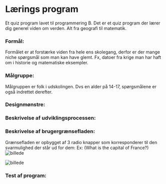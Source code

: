 # Lærings program

Et quiz program lavet til programmering B. Det er et quiz program der lærer dig generel viden om verden. Alt fra geografi til matematik.

### Formål:

Formålet er at forstærke viden fra hele ens skolegang, derfor er der mange niche spørgsmål som man kan have glemt. Fx, datoer fra krige man har haft om i historie og matematiske eksempler.

### Målgruppe:

Målgruppen er folk i udskolingen. Dvs en alder på 14-17, spørgsmålene er også indrettet derefter.

### Designmønstre:

### Beskrivelse af udviklingsprocessen:
### Beskrivelse af brugergrænsefladen:

Grænsefladen er opbygget af 3 radio knapper som korresponderer til den svarmulighed der står ud for dem:
Ex: (What is the capital of France?)
![billede](https://github.com/albertsigp/Learning-thing/assets/32582639/7ce1d384-f098-489d-bb04-e6e76d014192)

![billede](https://github.com/albertsigp/Learning-thing/assets/32582639/4bead22d-7adf-4128-9483-9a2a214cbebf)


### Test af program:
